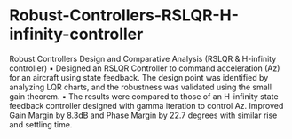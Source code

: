 # Robust-Controllers-RSLQR-H-infinity-controller
Robust Controllers Design and Comparative Analysis (RSLQR &amp; H-infinity controller) 
▪ Designed an RSLQR Controller to command acceleration (Az) for an aircraft using state feedback. The design point was identified by analyzing LQR charts, and the robustness was validated using the small gain theorem.
▪ The results were compared to those of an H-infinity state feedback controller designed with gamma iteration to control Az. Improved Gain Margin by 8.3dB and Phase Margin by 22.7 degrees with similar rise and settling time.
